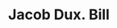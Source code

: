 ---
doi: 10.7916/D8GX5PNC
date_other: '1880'
date_other_textual: 1880-1889
form: printed ephemera
genre:
- Invoices
name:
- Jacob Dux
object_in_context_url: https://biggert.cul.columbia.edu/items/view/ave_biggert_01029
subject_hierarchical_geographic:
- New York, New York, United States
subject_name:
- Jacob Dux
title: Jacob Dux. Bill
sort_title: Jacob Dux. Bill
call_number: ave_biggert_01029
coordinates:
- 40.71277777777778,-74.00583333333333
pid: ave_biggert_01029
identifiers: ave_biggert_01029
thumbnail: https://derivativo-1.library.columbia.edu/iiif/2/ldpd:344311/full/!256,256/0/native.jpg
permalink: /biggert/ave_biggert_01029/
layout: iiif-image-page
---